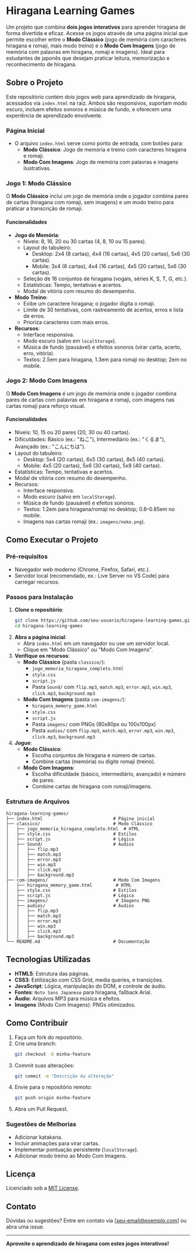 # Hiragana Learning Games

Um projeto que combina **dois jogos interativos** para aprender hiragana de forma divertida e eficaz. Acesse os jogos através de uma página inicial que permite escolher entre o **Modo Clássico** (jogo de memória com caracteres hiragana e romaji, mais modo treino) e o **Modo Com Imagens** (jogo de memória com palavras em hiragana, romaji e imagens). Ideal para estudantes de japonês que desejam praticar leitura, memorização e reconhecimento de hiragana.

## Sobre o Projeto

Este repositório contém dois jogos web para aprendizado de hiragana, acessados via `index.html` na raiz. Ambos são responsivos, suportam modo escuro, incluem efeitos sonoros e música de fundo, e oferecem uma experiência de aprendizado envolvente.

### Página Inicial
- O arquivo `index.html` serve como ponto de entrada, com botões para:
  - **Modo Clássico**: Jogo de memória e treino com caracteres hiragana e romaji.
  - **Modo Com Imagens**: Jogo de memória com palavras e imagens ilustrativas.

### Jogo 1: Modo Clássico
O **Modo Clássico** inclui um jogo de memória onde o jogador combina pares de cartas (hiragana com romaji, sem imagens) e um modo treino para praticar a transcrição de romaji.

#### Funcionalidades
- **Jogo de Memória**:
  - Níveis: 8, 16, 20 ou 30 cartas (4, 8, 10 ou 15 pares).
  - Layout do tabuleiro:
    - Desktop: 2x4 (8 cartas), 4x4 (16 cartas), 4x5 (20 cartas), 5x6 (30 cartas).
    - Mobile: 3x4 (8 cartas), 4x4 (16 cartas), 4x5 (20 cartas), 5x6 (30 cartas).
  - Seleção de 16 conjuntos de hiragana (vogais, séries K, S, T, G, etc.).
  - Estatísticas: Tempo, tentativas e acertos.
  - Modal de vitória com resumo do desempenho.
- **Modo Treino**:
  - Exibe um caractere hiragana; o jogador digita o romaji.
  - Limite de 30 tentativas, com rastreamento de acertos, erros e lista de erros.
  - Prioriza caracteres com mais erros.
- **Recursos**:
  - Interface responsiva.
  - Modo escuro (salvo em `localStorage`).
  - Música de fundo (pausável) e efeitos sonoros (virar carta, acerto, erro, vitória).
  - Textos: 2.5em para hiragana, 1.3em para romaji no desktop; 2em no mobile.

### Jogo 2: Modo Com Imagens
O **Modo Com Imagens** é um jogo de memória onde o jogador combina pares de cartas com palavras em hiragana e romaji, com imagens nas cartas romaji para reforço visual.

#### Funcionalidades
- Níveis: 10, 15 ou 20 pares (20, 30 ou 40 cartas).
- Dificuldades: Básico (ex.: "ねこ"), Intermediário (ex.: "くるま"), Avançado (ex.: "こんにちは").
- Layout do tabuleiro:
  - Desktop: 5x4 (20 cartas), 6x5 (30 cartas), 8x5 (40 cartas).
  - Mobile: 4x5 (20 cartas), 5x6 (30 cartas), 5x8 (40 cartas).
- Estatísticas: Tempo, tentativas e acertos.
- Modal de vitória com resumo do desempenho.
- Recursos:
  - Interface responsiva.
  - Modo escuro (salvo em `localStorage`).
  - Música de fundo (pausável) e efeitos sonoros.
  - Textos: 1.2em para hiragana/romaji no desktop; 0.8–0.85em no mobile.
  - Imagens nas cartas romaji (ex.: `imagens/neko.png`).

## Como Executar o Projeto

### Pré-requisitos
- Navegador web moderno (Chrome, Firefox, Safari, etc.).
- Servidor local (recomendado, ex.: Live Server no VS Code) para carregar recursos.

### Passos para Instalação
1. **Clone o repositório**:
   ```bash
   git clone https://github.com/seu-usuario/hiragana-learning-games.git
   cd hiragana-learning-games
   ```
2. **Abra a página inicial**:
   - Abra `index.html` em um navegador ou use um servidor local.
   - Clique em "Modo Clássico" ou "Modo Com Imagens".
3. **Verifique os recursos**:
   - **Modo Clássico** (pasta `classico/`):
     - `jogo_memoria_hiragana_completo.html`
     - `style.css`
     - `script.js`
     - Pasta `Sound/` com `flip.mp3`, `match.mp3`, `error.mp3`, `win.mp3`, `click.mp3`, `background.mp3`
   - **Modo Com Imagens** (pasta `com-imagens/`):
     - `hiragana_memory_game.html`
     - `style.css`
     - `script.js`
     - Pasta `imagens/` com PNGs (80x80px ou 100x100px)
     - Pasta `audios/` com `flip.mp3`, `match.mp3`, `error.mp3`, `win.mp3`, `click.mp3`, `background.mp3`
4. **Jogue**:
   - **Modo Clássico**:
     - Escolha conjuntos de hiragana e número de cartas.
     - Combine cartas (memória) ou digite romaji (treino).
   - **Modo Com Imagens**:
     - Escolha dificuldade (básico, intermediário, avançado) e número de pares.
     - Combine cartas de hiragana com romaji/imagens.

### Estrutura de Arquivos
```
hiragana-learning-games/
├── index.html                           # Página inicial
├── classico/                            # Modo Clássico
│   ├── jogo_memoria_hiragana_completo.html  # HTML
│   ├── style.css                        # Estilos
│   ├── script.js                        # Lógica
│   ├── Sound/                           # Áudios
│   │   ├── flip.mp3
│   │   ├── match.mp3
│   │   ├── error.mp3
│   │   ├── win.mp3
│   │   ├── click.mp3
│   │   ├── background.mp3
├── com-imagens/                         # Modo Com Imagens
│   ├── hiragana_memory_game.html         # HTML
│   ├── style.css                        # Estilos
│   ├── script.js                        # Lógica
│   ├── imagens/                          # Imagens PNG
│   ├── audios/                          # Áudios
│   │   ├── flip.mp3
│   │   ├── match.mp3
│   │   ├── error.mp3
│   │   ├── win.mp3
│   │   ├── click.mp3
│   │   ├── background.mp3
└── README.md                            # Documentação
```

## Tecnologias Utilizadas
- **HTML5**: Estrutura das páginas.
- **CSS3**: Estilização com CSS Grid, media queries, e transições.
- **JavaScript**: Lógica, manipulação do DOM, e controle de áudio.
- **Fontes**: `Noto Sans Japanese` para hiragana, fallback Arial.
- **Áudio**: Arquivos MP3 para música e efeitos.
- **Imagens** (Modo Com Imagens): PNGs otimizados.

## Como Contribuir
1. Faça um fork do repositório.
2. Crie uma branch:
   ```bash
   git checkout -b minha-feature
   ```
3. Commit suas alterações:
   ```bash
   git commit -m "Descrição da alteração"
   ```
4. Envie para o repositório remoto:
   ```bash
   git push origin minha-feature
   ```
5. Abra um Pull Request.

### Sugestões de Melhorias
- Adicionar katakana.
- Incluir animações para virar cartas.
- Implementar pontuação persistente (`localStorage`).
- Adicionar modo treino ao Modo Com Imagens.

## Licença
Licenciado sob a [MIT License](LICENSE).

## Contato
Dúvidas ou sugestões? Entre em contato via [seu-email@exemplo.com] ou abra uma issue.

---

**Aproveite o aprendizado de hiragana com estes jogos interativos!**